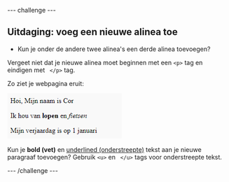 \--- challenge \---

## Uitdaging: voeg een nieuwe alinea toe

- Kun je onder de andere twee alinea's een derde alinea toevoegen?

Vergeet niet dat je nieuwe alinea moet beginnen met een `<p>` tag en eindigen met ` </p>` tag.

Zo ziet je webpagina eruit:

![screenshot](images/birthday-paragraph.png)

Kun je **bold (vet)** en <u>underlined (onderstreepte)</u> tekst aan je nieuwe paragraaf toevoegen? Gebruik `<u>` en ` </u>` tags voor onderstreepte tekst.

\--- /challenge \---